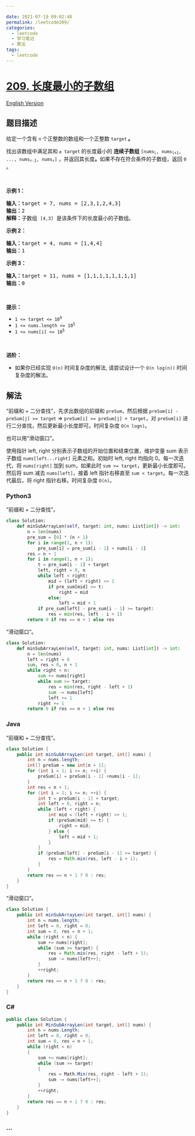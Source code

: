 ```yaml
---

date: 2021-07-19 09:02:48
permalink: /leetcode209/
categories:
  - leetcode
  - 学习笔记
  - 算法  
tags:
  - leetcode
---
```

# [209. 长度最小的子数组](https://leetcode-cn.com/problems/minimum-size-subarray-sum)

[English Version](https://github.com/doocs/leetcode/blob/main/solution/0200-0299/0209.Minimum%20Size%20Subarray%20Sum/README_EN.md)

## 题目描述

<!-- 这里写题目描述 -->

<p>给定一个含有 <code>n</code><strong> </strong>个正整数的数组和一个正整数 <code>target</code><strong> 。</strong></p>

<p>找出该数组中满足其和<strong> </strong><code>≥ target</code><strong> </strong>的长度最小的 <strong>连续子数组</strong> <code>[nums<sub>l</sub>, nums<sub>l+1</sub>, ..., nums<sub>r-1</sub>, nums<sub>r</sub>]</code> ，并返回其长度<strong>。</strong>如果不存在符合条件的子数组，返回 <code>0</code> 。</p>

<p> </p>

<p><strong>示例 1：</strong></p>

<pre>
<strong>输入：</strong>target = 7, nums = [2,3,1,2,4,3]
<strong>输出：</strong>2
<strong>解释：</strong>子数组 <code>[4,3]</code> 是该条件下的长度最小的子数组。
</pre>

<p><strong>示例 2：</strong></p>

<pre>
<strong>输入：</strong>target = 4, nums = [1,4,4]
<strong>输出：</strong>1
</pre>

<p><strong>示例 3：</strong></p>

<pre>
<strong>输入：</strong>target = 11, nums = [1,1,1,1,1,1,1,1]
<strong>输出：</strong>0
</pre>

<p> </p>

<p><strong>提示：</strong></p>

<ul>
	<li><code>1 <= target <= 10<sup>9</sup></code></li>
	<li><code>1 <= nums.length <= 10<sup>5</sup></code></li>
	<li><code>1 <= nums[i] <= 10<sup>5</sup></code></li>
</ul>

<p> </p>

<p><strong>进阶：</strong></p>

<ul>
	<li>如果你已经实现<em> </em><code>O(n)</code> 时间复杂度的解法, 请尝试设计一个 <code>O(n log(n))</code> 时间复杂度的解法。</li>
</ul>

## 解法

<!-- 这里可写通用的实现逻辑 -->

“前缀和 + 二分查找”，先求出数组的前缀和 `preSum`，然后根据 `preSum[i] - preSum[j] >= target` => `preSum[i] >= preSum[j] + target`，对 `preSum[i]` 进行二分查找，然后更新最小长度即可。时间复杂度 `O(n logn)`。

也可以用“滑动窗口”。

使用指针 left, right 分别表示子数组的开始位置和结束位置，维护变量 sum 表示子数组 `nums[left...right]` 元素之和。初始时 left, right 均指向 0。每一次迭代，将 `nums[right]` 加到 sum，如果此时 `sum >= target`，更新最小长度即可。然后将 sum 减去 `nums[left]`，接着 left 指针右移直至 `sum < target`。每一次迭代最后，将 right 指针右移。时间复杂度 `O(n)`。

<!-- tabs:start -->

### **Python3**

<!-- 这里可写当前语言的特殊实现逻辑 -->

“前缀和 + 二分查找”。

```python
class Solution:
    def minSubArrayLen(self, target: int, nums: List[int]) -> int:
        n = len(nums)
        pre_sum = [0] * (n + 1)
        for i in range(1, n + 1):
            pre_sum[i] = pre_sum[i - 1] + nums[i - 1]
        res = n + 1
        for i in range(1, n + 1):
            t = pre_sum[i - 1] + target
            left, right = 0, n
            while left < right:
                mid = (left + right) >> 1
                if pre_sum[mid] >= t:
                    right = mid
                else:
                    left = mid + 1
            if pre_sum[left] - pre_sum[i - 1] >= target:
                res = min(res, left - i + 1)
        return 0 if res == n + 1 else res
```

“滑动窗口”。

```python
class Solution:
    def minSubArrayLen(self, target: int, nums: List[int]) -> int:
        n = len(nums)
        left = right = 0
        sum, res = 0, n + 1
        while right < n:
            sum += nums[right]
            while sum >= target:
                res = min(res, right - left + 1)
                sum -= nums[left]
                left += 1
            right += 1
        return 0 if res == n + 1 else res
```

### **Java**

<!-- 这里可写当前语言的特殊实现逻辑 -->

“前缀和 + 二分查找”。

```java
class Solution {
    public int minSubArrayLen(int target, int[] nums) {
        int n = nums.length;
        int[] preSum = new int[n + 1];
        for (int i = 1; i <= n; ++i) {
            preSum[i] = preSum[i - 1] +nums[i - 1];
        }
        int res = n + 1;
        for (int i = 1; i <= n; ++i) {
            int t = preSum[i - 1] + target;
            int left = 0, right = n;
            while (left < right) {
                int mid = (left + right) >> 1;
                if (preSum[mid] >= t) {
                    right = mid;
                } else {
                    left = mid + 1;
                }
            }
            if (preSum[left] - preSum[i - 1] >= target) {
                res = Math.min(res, left - i + 1);
            }
        }
        return res == n + 1 ? 0 : res;
    }
}
```

“滑动窗口”。

```java
class Solution {
    public int minSubArrayLen(int target, int[] nums) {
        int n = nums.length;
        int left = 0, right = 0;
        int sum = 0, res = n + 1;
        while (right < n) {
            sum += nums[right];
            while (sum >= target) {
                res = Math.min(res, right - left + 1);
                sum -= nums[left++];
            }
            ++right;
        }
        return res == n + 1 ? 0 : res;
    }
}
```

### **C#**

```cs
public class Solution {
    public int MinSubArrayLen(int target, int[] nums) {
        int n = nums.Length;
        int left = 0, right = 0;
        int sum = 0, res = n + 1;
        while (right < n)
        {
            sum += nums[right];
            while (sum >= target)
            {
                res = Math.Min(res, right - left + 1);
                sum -= nums[left++];
            }
            ++right;
        }
        return res == n + 1 ? 0 : res;
    }
}
```

### **...**

```

```

<!-- tabs:end -->
